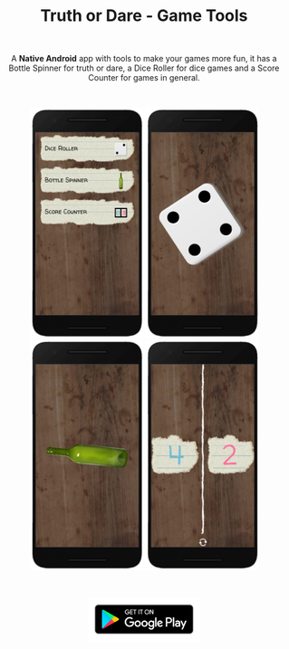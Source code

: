 <h1 align="center">Truth or Dare - Game Tools</h1>

&nbsp;
&nbsp;
&nbsp;

<p align="center">
  A <b>Native Android</b> app with tools to make your games more fun, it has a Bottle Spinner for truth or dare, a Dice Roller for dice games and a Score Counter for games in general.
<p/>

&nbsp;
&nbsp;
&nbsp;

<p align="center">
  <img src="img/screenshot_frame_3.png" width="200"/>
  <img src="img/screenshot_frame_2.png" width="200"/>
  <img src="img/screenshot_frame_1.png" width="200"/>
  <img src="img/screenshot_frame_4.png" width="200"/>
<p/>

&nbsp;
&nbsp;
&nbsp;

<a href="https://play.google.com/store/apps/details?id=com.truthordare.gametools">
  <p align="center">
    <img src="img/badge_playstore.png" width="200"/>
  </p>
 </a>
